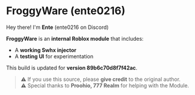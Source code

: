 # FroggyWare (ente0216)

Hey there! I'm **Ente** (ente0216 on Discord) 

**FroggyWare** is an **internal Roblox module** that includes:  
- A **working Swhx injector**  
- A **testing UI** for experimentation  

This build is updated for **version 89b6c70d8f7f42ac**.  

> ⚠️ If you use this source, please **give credit** to the original author.  
> ⚠️ Special thanks to **Proohio, 777 Realm** for helping with the Module.  

